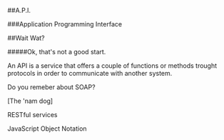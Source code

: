 ##A.P.I.

###Application Programming Interface

##Wait Wat?

#####Ok, that's not a good start.

An API is a service that offers a couple of functions or methods trought protocols in order to communicate with another system.


Do you remeber about SOAP?

[The 'nam dog]


RESTful services

JavaScript Object Notation